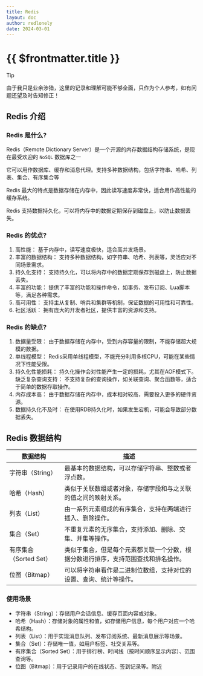 ```yaml
---
title: Redis
layout: doc
author: redlonely
date: 2024-03-01
---
```


# {{ $frontmatter.title }}


> [!TIP]
> 由于我只是业余涉猎，这里的记录和理解可能不够全面，只作为个人参考，如有问题还望及时告知修正！

## Redis 介绍

### Redis 是什么?

Redis（Remote Dictionary Server）是一个开源的内存数据结构存储系统，是现在最受欢迎的 `NoSQL` 数据库之一

<!-- <Tip tip="NoSQL 不是没有 SQL 了">NoSQL</Tip> -->

它可以用作数据库、缓存和消息代理。支持多种数据结构，包括字符串、哈希、列表、集合、有序集合等

Redis 最大的特点是数据存储在内存中，因此读写速度非常快，适合用作高性能的缓存系统。

Redis 支持数据持久化，可以将内存中的数据定期保存到磁盘上，以防止数据丢失。

### Redis 的优点?

1. 高性能： 基于内存中，读写速度极快，适合高并发场景。
2. 丰富的数据结构： 支持多种数据结构，如字符串、哈希、列表等，灵活应对不同场景需求。
3. 持久化支持： 支持持久化，可以将内存中的数据定期保存到磁盘上，防止数据丢失。
4. 丰富的功能： 提供了丰富的功能和操作命令，如事务、发布订阅、Lua脚本等，满足各种需求。
5. 高可用性： 支持主从复制、哨兵和集群等机制，保证数据的可用性和可靠性。
6. 社区活跃： 拥有庞大的开发者社区，提供丰富的资源和支持。

### Redis 的缺点?

1. 数据量受限： 由于数据存储在内存中，受到内存容量的限制，不能存储超大规模的数据。
2. 单线程模型： Redis采用单线程模型，不能充分利用多核CPU，可能在某些情况下性能受限。
3. 持久化性能损耗： 持久化操作会对性能产生一定的损耗，尤其在AOF模式下。
缺乏复杂查询支持： 不支持复杂的查询操作，如关联查询、聚合函数等，适合于简单的数据存取操作。
4. 内存成本高： 由于数据存储在内存中，成本相对较高，需要投入更多的硬件资源。
5. 数据持久化不及时： 在使用RDB持久化时，如果发生宕机，可能会导致部分数据丢失。

## Redis 数据结构

| 数据结构 | 描述 |
|-----------------|---------------------|
| 字符串（String） | 最基本的数据结构，可以存储字符串、整数或者浮点数。                                                             |
| 哈希（Hash）     | 类似于关联数组或者对象，存储字段和与之关联的值之间的映射关系。                                                 |
| 列表（List）     | 由一系列元素组成的有序集合，支持在两端进行插入、删除操作。                                                     |
| 集合（Set）      | 不重复元素的无序集合，支持添加、删除、交集、并集等操作。                                                      |
| 有序集合（Sorted Set） | 类似于集合，但是每个元素都关联一个分数，根据分数进行排序，支持范围查找和排名操作。                             |
| 位图（Bitmap）   | 可以将字符串看作是二进制位数组，支持对位的设置、查询、统计等操作。                                             |

### 使用场景

- 字符串（String）：存储用户会话信息、缓存页面内容或对象。
- 哈希（Hash）：存储对象的属性和值，如存储用户信息，每个用户对应一个哈希结构。
- 列表（List）：用于实现消息队列、发布订阅系统、最新消息展示等场景。
- 集合（Set）：存储唯一值，如用户标签、社交关系等。
- 有序集合（Sorted Set）：用于排行榜、时间线（按时间顺序显示内容）、范围查询等。
- 位图（Bitmap）：用于记录用户的在线状态、签到记录等。附近